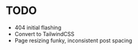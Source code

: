 # TODO

- 404 initial flashing
- Convert to TailwindCSS
- Page resizing funky, inconsistent post spacing

